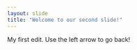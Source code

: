 ```yaml
---
layout: slide
title: "Welcome to our second slide!"
---
```

My first edit.
Use the left arrow to go back!
